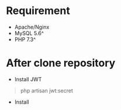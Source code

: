 # Requirement
- Apache/Nginx
- MySQL 5.6^
- PHP 7.3^

# After clone repository
- Install JWT

> php artisan jwt:secret

- Install 